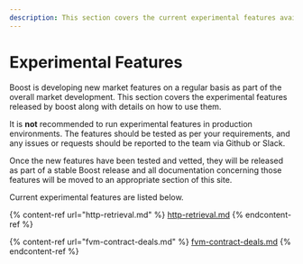 ```yaml
---
description: This section covers the current experimental features available in Boost
---
```


# Experimental Features

Boost is developing new market features on a regular basis as part of the overall market development. This section covers the experimental features released by boost along with details on how to use them.

It is **not** recommended to run experimental features in production environments. The features should be tested as per your requirements, and any issues or requests should be reported to the team via Github or Slack.

Once the new features have been tested and vetted, they will be released as part of a stable Boost release and all documentation concerning those features will be moved to an appropriate section of this site.

Current experimental features are listed below.

{% content-ref url="http-retrieval.md" %}
[http-retrieval.md](http-retrieval.md)
{% endcontent-ref %}

{% content-ref url="fvm-contract-deals.md" %}
[fvm-contract-deals.md](fvm-contract-deals.md)
{% endcontent-ref %}
